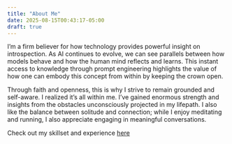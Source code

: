 ```yaml
---
title: "About Me"
date: 2025-08-15T00:43:17-05:00
draft: true
---
```


I’m a firm believer for how technology provides powerful insight on introspection. As AI continues to evolve, we can see parallels between how models behave and how the human mind reflects and learns. This instant access to knowledge through prompt engineering highlights the value of how one can embody this concept from within by keeping the crown open.

Through faith and openness, this is why I strive to remain grounded and self-aware. I realized it’s all within me. I’ve gained enormous strength and insights from the obstacles unconsciously projected in my lifepath. I also like the balance between solitude and connection; while I enjoy meditating and running, I also appreciate engaging in meaningful conversations.

Check out my skillset and experience [here](https://public.tableau.com/views/Resume_17552945729570/Resume?:showVizHome=no&:embed=true)
